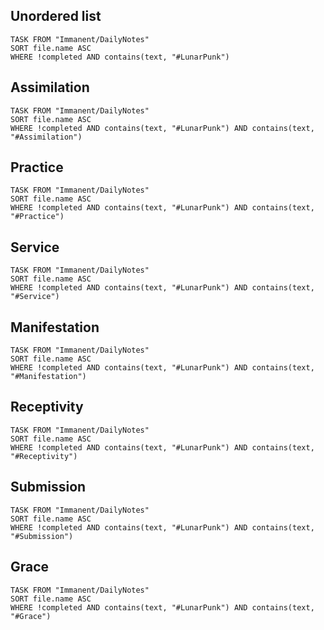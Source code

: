 ## Unordered list
```dataview
TASK FROM "Immanent/DailyNotes" 
SORT file.name ASC
WHERE !completed AND contains(text, "#LunarPunk")
```

## Assimilation
```dataview
TASK FROM "Immanent/DailyNotes" 
SORT file.name ASC
WHERE !completed AND contains(text, "#LunarPunk") AND contains(text, "#Assimilation")
```

## Practice
```dataview
TASK FROM "Immanent/DailyNotes" 
SORT file.name ASC
WHERE !completed AND contains(text, "#LunarPunk") AND contains(text, "#Practice")
```

## Service
```dataview
TASK FROM "Immanent/DailyNotes" 
SORT file.name ASC
WHERE !completed AND contains(text, "#LunarPunk") AND contains(text, "#Service")
```

## Manifestation
```dataview
TASK FROM "Immanent/DailyNotes" 
SORT file.name ASC
WHERE !completed AND contains(text, "#LunarPunk") AND contains(text, "#Manifestation")
```

## Receptivity
```dataview
TASK FROM "Immanent/DailyNotes" 
SORT file.name ASC
WHERE !completed AND contains(text, "#LunarPunk") AND contains(text, "#Receptivity")
```

## Submission
```dataview
TASK FROM "Immanent/DailyNotes" 
SORT file.name ASC
WHERE !completed AND contains(text, "#LunarPunk") AND contains(text, "#Submission")
```

## Grace
```dataview
TASK FROM "Immanent/DailyNotes" 
SORT file.name ASC
WHERE !completed AND contains(text, "#LunarPunk") AND contains(text, "#Grace")
```